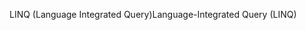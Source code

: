<span data-ttu-id="34cc6-101">LINQ (Language Integrated Query)</span><span class="sxs-lookup"><span data-stu-id="34cc6-101">Language-Integrated Query (LINQ)</span></span>